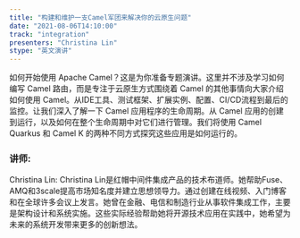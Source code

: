```yaml
---
title: "构建和维护一支Camel军团来解决你的云原生问题"
date: "2021-08-06T14:10:00" 
track: "integration"
presenters: "Christina Lin"
stype: "英文演讲"
---
```

如何开始使用 Apache Camel？这是为你准备专题演讲。这里并不涉及学习如何编写 Camel 路由，而是专注于云原生方式围绕着 Camel 的其他事情向大家介绍如何使用 Camel。从IDE工具、测试框架、扩展实例、配置、CI/CD流程到最后的监控。让我们深入了解一下 Camel 应用程序的生命周期。从 Camel 应用的创建到运行，以及如何在整个生命周期中对它们进行管理。我们将使用 Camel Quarkus 和 Camel K 的两种不同方式探究这些应用是如何运行的。
 ### 讲师: 
 Christina Lin: Christina Lin是红帽中间件集成产品的技术布道师。她帮助Fuse、AMQ和3scale提高市场知名度并建立思想领导力。通过创建在线视频、入门博客和在全球许多会议上发言。她曾在金融、电信和制造行业从事软件集成工作，主要是架构设计和系统实施。这些实际经验帮助她将开源技术应用在实践中，她希望为未来的系统开发带来更多的创新想法。
